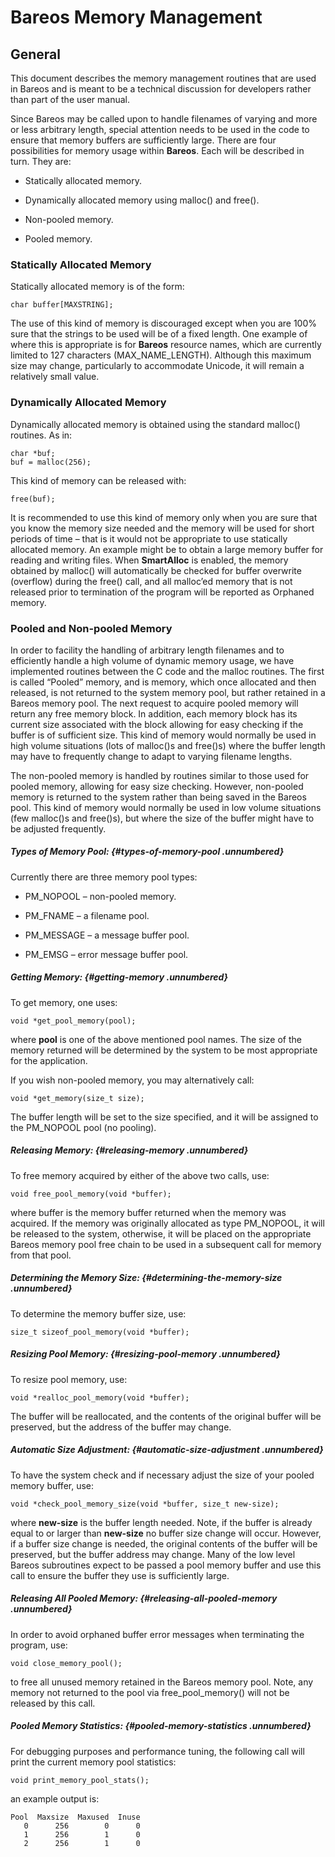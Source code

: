 Bareos Memory Management
========================

General
-------

This document describes the memory management routines that are used in
Bareos and is meant to be a technical discussion for developers rather
than part of the user manual.

Since Bareos may be called upon to handle filenames of varying and more
or less arbitrary length, special attention needs to be used in the code
to ensure that memory buffers are sufficiently large. There are four
possibilities for memory usage within <span>**Bareos**</span>. Each will
be described in turn. They are:

-   Statically allocated memory.

-   Dynamically allocated memory using malloc() and free().

-   Non-pooled memory.

-   Pooled memory.

### Statically Allocated Memory

Statically allocated memory is of the form:

    char buffer[MAXSTRING];

The use of this kind of memory is discouraged except when you are 100%
sure that the strings to be used will be of a fixed length. One example
of where this is appropriate is for <span>**Bareos**</span> resource
names, which are currently limited to 127 characters
(MAX\_NAME\_LENGTH). Although this maximum size may change, particularly
to accommodate Unicode, it will remain a relatively small value.

### Dynamically Allocated Memory

Dynamically allocated memory is obtained using the standard malloc()
routines. As in:

    char *buf;
    buf = malloc(256);

This kind of memory can be released with:

    free(buf);

It is recommended to use this kind of memory only when you are sure that
you know the memory size needed and the memory will be used for short
periods of time – that is it would not be appropriate to use statically
allocated memory. An example might be to obtain a large memory buffer
for reading and writing files. When <span>**SmartAlloc**</span> is
enabled, the memory obtained by malloc() will automatically be checked
for buffer overwrite (overflow) during the free() call, and all
malloc’ed memory that is not released prior to termination of the
program will be reported as Orphaned memory.

### Pooled and Non-pooled Memory

In order to facility the handling of arbitrary length filenames and to
efficiently handle a high volume of dynamic memory usage, we have
implemented routines between the C code and the malloc routines. The
first is called “Pooled” memory, and is memory, which once allocated and
then released, is not returned to the system memory pool, but rather
retained in a Bareos memory pool. The next request to acquire pooled
memory will return any free memory block. In addition, each memory block
has its current size associated with the block allowing for easy
checking if the buffer is of sufficient size. This kind of memory would
normally be used in high volume situations (lots of malloc()s and
free()s) where the buffer length may have to frequently change to adapt
to varying filename lengths.

The non-pooled memory is handled by routines similar to those used for
pooled memory, allowing for easy size checking. However, non-pooled
memory is returned to the system rather than being saved in the Bareos
pool. This kind of memory would normally be used in low volume
situations (few malloc()s and free()s), but where the size of the buffer
might have to be adjusted frequently.

##### Types of Memory Pool: {#types-of-memory-pool .unnumbered}

Currently there are three memory pool types:

-   PM\_NOPOOL – non-pooled memory.

-   PM\_FNAME – a filename pool.

-   PM\_MESSAGE – a message buffer pool.

-   PM\_EMSG – error message buffer pool.

##### Getting Memory: {#getting-memory .unnumbered}

To get memory, one uses:

    void *get_pool_memory(pool);

where <span>**pool**</span> is one of the above mentioned pool names.
The size of the memory returned will be determined by the system to be
most appropriate for the application.

If you wish non-pooled memory, you may alternatively call:

    void *get_memory(size_t size);

The buffer length will be set to the size specified, and it will be
assigned to the PM\_NOPOOL pool (no pooling).

##### Releasing Memory: {#releasing-memory .unnumbered}

To free memory acquired by either of the above two calls, use:

    void free_pool_memory(void *buffer);

where buffer is the memory buffer returned when the memory was acquired.
If the memory was originally allocated as type PM\_NOPOOL, it will be
released to the system, otherwise, it will be placed on the appropriate
Bareos memory pool free chain to be used in a subsequent call for memory
from that pool.

##### Determining the Memory Size: {#determining-the-memory-size .unnumbered}

To determine the memory buffer size, use:

    size_t sizeof_pool_memory(void *buffer);

##### Resizing Pool Memory: {#resizing-pool-memory .unnumbered}

To resize pool memory, use:

    void *realloc_pool_memory(void *buffer);

The buffer will be reallocated, and the contents of the original buffer
will be preserved, but the address of the buffer may change.

##### Automatic Size Adjustment: {#automatic-size-adjustment .unnumbered}

To have the system check and if necessary adjust the size of your pooled
memory buffer, use:

    void *check_pool_memory_size(void *buffer, size_t new-size);

where <span>**new-size**</span> is the buffer length needed. Note, if
the buffer is already equal to or larger than <span>**new-size**</span>
no buffer size change will occur. However, if a buffer size change is
needed, the original contents of the buffer will be preserved, but the
buffer address may change. Many of the low level Bareos subroutines
expect to be passed a pool memory buffer and use this call to ensure the
buffer they use is sufficiently large.

##### Releasing All Pooled Memory: {#releasing-all-pooled-memory .unnumbered}

In order to avoid orphaned buffer error messages when terminating the
program, use:

    void close_memory_pool();

to free all unused memory retained in the Bareos memory pool. Note, any
memory not returned to the pool via free\_pool\_memory() will not be
released by this call.

##### Pooled Memory Statistics: {#pooled-memory-statistics .unnumbered}

For debugging purposes and performance tuning, the following call will
print the current memory pool statistics:

    void print_memory_pool_stats();

an example output is:

    Pool  Maxsize  Maxused  Inuse
       0      256        0      0
       1      256        1      0
       2      256        1      0
